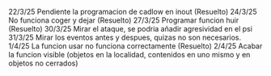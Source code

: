 22/3/25 Pendiente la programacion de cadlow en inout (Resuelto)
24/3/25 No funciona coger y dejar (Resuelto)
27/3/25 Programar funcion huir (Resuelto)
30/3/25 Mirar el ataque, se podria añadir agresividad en el psi
31/3/25 Mirar los eventos antes y despues, quizas no son necesarios.
1/4/25 La funcion usar no funciona correctamente (Resuelto)
2/4/25 Acabar la funcion visible (objetos en la localidad, contenidos en uno mismo y en objetos no cerrados)
